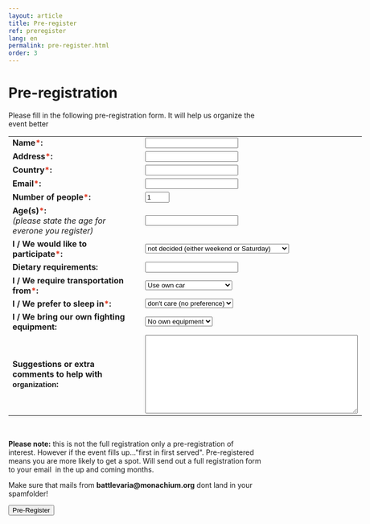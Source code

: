 ```yaml
---
layout: article
title: Pre-register
ref: preregister
lang: en
permalink: pre-register.html
order: 3
---
```


# Pre-registration

Please fill in the following pre-registration form. It will help us organize the event better

<form id="pre-register" action="https://battlevaria.monachium.org/send_form_email.php" enctype="test/plain" method="post">
<table style="width: 703px;">
<tbody>
<tr>
<td style="width: 298px;"><strong>Name<span style="color: #E2341D; ">*</span>:</strong></td>
<td style="width: 389px;"><input value="" id="FullName" maxlength="40" name="FullName" type="text" required=""></td>
</tr>
<tr>
<td style="width: 298px;"><strong>Address<span style="color: #E2341D; ">*</span>:</strong></td>
<td style="width: 389px;"><input value="" id="FullAddress" maxlength="90" name="FullAddress" type="text" required=""></td>
</tr>
<tr>
<td style="width: 298px;"><strong>Country<span style="color: #E2341D; ">*</span>:</strong></td>
<td style="width: 389px;"><input value="" id="Country" maxlength="90" name="Country" type="text" required=""></td>
</tr>

<tr>
<td style="width: 298px;"><strong>Email<span style="color: #E2341D; ">*</span>:</strong></td>
<td style="width: 389px;"><input value="" id="Email" maxlength="40" name="Email" type="text" required=""></td>
</tr>
<tr>
<td style="width: 298px;"><strong>Number of people<span style="color: #E2341D; ">*</span>:</strong></td>
<td style="width: 389px;"><input id="people" max="5" min="1" name="people" step="1" type="number" value="1" required=""> </td>
</tr>
<tr>
<td style="width: 298px;"><strong>Age(s)<span style="color: #E2341D; ">*</span>:</strong><br><span style="font-style: italic;">(please state the age for everone you register)</span></td>
<td style="width: 389px;"><input value="" id="Age" maxlength="30" name="Age" type="text" required=""></td>
</tr>

<tr>
<td style="width: 298px;"><strong>I / We would like to participate<span style="color: #E2341D; ">*</span>:</strong></td>
<td style="width: 389px;"><select name="Participation" size="1" required="">
<option>not decided (either weekend or Saturday)
</option><option>for the whole weekend
</option><option>only Saturday 18.08.2018 daytime events
</option><option>only Saturday 18.08.2018 daytime and Party

</option></select></td>
</tr>
<tr>
<td style="width: 298px;"><strong>Dietary requirements:</strong></td>
<td style="width: 389px;"><input value="" id="Food" maxlength="40" name="Food" type="text"></td>
</tr>
<tr>
<td style="width: 298px;"><strong>I / We require transportation from<span style="color: #E2341D; ">*</span>:</strong></td>
<td style="width: 389px;"><select name="transportation" size="1" required="">
<option>Use own car
</option><option>Not decided
</option><option>Munich Main Station
</option><option>Munich Airport
</option><option>Regensburg Main Station
</option></select></td>
</tr>
<tr>
<td style="width: 298px;"><strong>I / We prefer to sleep in<span style="color: #E2341D; ">*</span>:</strong></td>
<td style="width: 389px;"><select name="Sleep" size="1" required="">
<option>don't care (no preference)
</option><option>Inside
</option><option>Own Tent
</option><option>Shared Tent
</option></select></td>
</tr>
<tr>
<td style="width: 298px;"><strong>I / We bring our own fighting equipment:</strong></td>
<td style="width: 389px;"><select name="weapons" size="1" required="">
<option>No own equipment
</option><option>Belegarth-legal
</option></select></td>
</tr>
<tr>
<td style="width: 298px;"><strong>Suggestions or extra comments to help with <span style="font-size: 11pt; font-family: Calibri, sans-serif; ">organization</span>:</strong></td>
<td style="width: 389px;"><textarea name="suggestions" value="suggestions" cols="50" rows="10"></textarea></td>
</tr>

</tbody>
</table>
<br>
<p><span style="font-weight: bold;">Please note:</span>&nbsp;this is not the full registration only a pre-registration of interest. However if the event fills up..."first in first served". Pre-registered means you are more likely to get a spot. Will send out a full registration form to your email &nbsp;in the up and coming months.&nbsp;<br></p><p>Make sure that mails from&nbsp;<span style="font-weight: bold;">battlevaria@monachium.org</span> dont land in your spamfolder!&nbsp;</p><p><button id="send" name="send" type="submit" value="Submit">Pre-Register</button>
</p></form>
